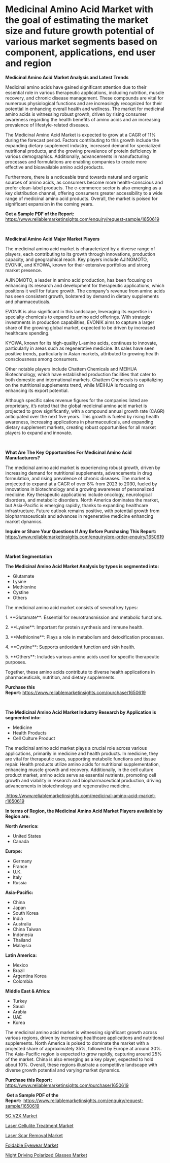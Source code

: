 <p><h1>Medicinal Amino Acid Market with the goal of estimating the market size and future growth potential of various market segments based on component, applications, end user and region</h1></p><p><strong>Medicinal Amino Acid Market Analysis and Latest Trends</strong></p>
<p><p>Medicinal amino acids have gained significant attention due to their essential role in various therapeutic applications, including nutrition, muscle recovery, and chronic disease management. These compounds are vital for numerous physiological functions and are increasingly recognized for their potential in enhancing overall health and wellness. The market for medicinal amino acids is witnessing robust growth, driven by rising consumer awareness regarding the health benefits of amino acids and an increasing prevalence of lifestyle-related diseases.</p><p>The Medicinal Amino Acid Market is expected to grow at a CAGR of 11% during the forecast period. Factors contributing to this growth include the expanding dietary supplement industry, increased demand for specialized nutritional products, and the growing prevalence of protein deficiency in various demographics. Additionally, advancements in manufacturing processes and formulations are enabling companies to create more effective and bioavailable amino acid products. </p><p>Furthermore, there is a noticeable trend towards natural and organic sources of amino acids, as consumers become more health-conscious and prefer clean-label products. The e-commerce sector is also emerging as a key distribution channel, offering consumers greater accessibility to a wide range of medicinal amino acid products. Overall, the market is poised for significant expansion in the coming years.</p></p>
<p><strong>Get a Sample PDF of the Report:&nbsp;</strong> <a href="https://www.reliablemarketinsights.com/enquiry/request-sample/1650619?utm_campaign=1340&utm_medium=2&utm_source=Github&utm_content=ia&utm_term=26092024&utm_id=medicinal-amino-acid">https://www.reliablemarketinsights.com/enquiry/request-sample/1650619</a></p>
<p>&nbsp;</p>
<p><strong>Medicinal Amino Acid Major Market Players</strong></p>
<p><p>The medicinal amino acid market is characterized by a diverse range of players, each contributing to its growth through innovations, production capacity, and geographical reach. Key players include AJINOMOTO, EVONIK, and KYOWA, known for their extensive portfolios and strong market presence.</p><p>AJINOMOTO, a leader in amino acid production, has been focusing on enhancing its research and development for therapeutic applications, which positions it well for future growth. The company's revenue from amino acids has seen consistent growth, bolstered by demand in dietary supplements and pharmaceuticals. </p><p>EVONIK is also significant in this landscape, leveraging its expertise in specialty chemicals to expand its amino acid offerings. With strategic investments in production capabilities, EVONIK aims to capture a larger share of the growing global market, expected to be driven by increased healthcare spending.</p><p>KYOWA, known for its high-quality L-amino acids, continues to innovate, particularly in areas such as regenerative medicine. Its sales have seen positive trends, particularly in Asian markets, attributed to growing health consciousness among consumers.</p><p>Other notable players include Chattem Chemicals and MEIHUA Biotechnology, which have established production facilities that cater to both domestic and international markets. Chattem Chemicals is capitalizing on the nutritional supplements trend, while MEIHUA is focusing on enhancing its export potential.</p><p>Although specific sales revenue figures for the companies listed are proprietary, it’s noted that the global medicinal amino acid market is projected to grow significantly, with a compound annual growth rate (CAGR) anticipated over the next five years. This growth is fueled by rising health awareness, increasing applications in pharmaceuticals, and expanding dietary supplement markets, creating robust opportunities for all market players to expand and innovate.</p></p>
<p>&nbsp;</p>
<p><strong>What Are The Key Opportunities For Medicinal Amino Acid Manufacturers?</strong></p>
<p><p>The medicinal amino acid market is experiencing robust growth, driven by increasing demand for nutritional supplements, advancements in drug formulation, and rising prevalence of chronic diseases. The market is projected to expand at a CAGR of over 8% from 2023 to 2030, fueled by innovations in biotechnology and a growing awareness of personalized medicine. Key therapeutic applications include oncology, neurological disorders, and metabolic disorders. North America dominates the market, but Asia-Pacific is emerging rapidly, thanks to expanding healthcare infrastructure. Future outlook remains positive, with potential growth from biopharmaceuticals and advances in regenerative medicine enhancing market dynamics.</p></p>
<p><strong>Inquire or Share Your Questions If Any Before Purchasing This Report:</strong> <a href="https://www.reliablemarketinsights.com/enquiry/pre-order-enquiry/1650619?utm_campaign=1340&utm_medium=2&utm_source=Github&utm_content=ia&utm_term=26092024&utm_id=medicinal-amino-acid">https://www.reliablemarketinsights.com/enquiry/pre-order-enquiry/1650619</a></p>
<p>&nbsp;</p>
<p><strong>Market Segmentation</strong></p>
<p><strong>The Medicinal Amino Acid Market Analysis by types is segmented into:</strong></p>
<p><ul><li>Glutamate</li><li>Lysine</li><li>Methionine</li><li>Cystine</li><li>Others</li></ul></p>
<p><p>The medicinal amino acid market consists of several key types: </p><p>1. **Glutamate**: Essential for neurotransmission and metabolic functions. </p><p>2. **Lysine**: Important for protein synthesis and immune health. </p><p>3. **Methionine**: Plays a role in metabolism and detoxification processes. </p><p>4. **Cystine**: Supports antioxidant function and skin health. </p><p>5. **Others**: Includes various amino acids used for specific therapeutic purposes. </p><p>Together, these amino acids contribute to diverse health applications in pharmaceuticals, nutrition, and dietary supplements.</p></p>
<p><strong>Purchase this Report:&nbsp;</strong><a href="https://www.reliablemarketinsights.com/purchase/1650619?utm_campaign=1340&utm_medium=2&utm_source=Github&utm_content=ia&utm_term=26092024&utm_id=medicinal-amino-acid">https://www.reliablemarketinsights.com/purchase/1650619</a></p>
<p>&nbsp;</p>
<p><strong>The Medicinal Amino Acid Market Industry Research by Application is segmented into:</strong></p>
<p><ul><li>Medicine</li><li>Health Products</li><li>Cell Culture Product</li></ul></p>
<p><p>The medicinal amino acid market plays a crucial role across various applications, primarily in medicine and health products. In medicine, they are vital for therapeutic uses, supporting metabolic functions and tissue repair. Health products utilize amino acids for nutritional supplementation, enhancing muscle growth and recovery. Additionally, in the cell culture product market, amino acids serve as essential nutrients, promoting cell growth and viability in research and biopharmaceutical production, driving advancements in biotechnology and regenerative medicine.</p></p>
<p><a href="https://www.reliablemarketinsights.com/medicinal-amino-acid-market-r1650619?utm_campaign=1340&utm_medium=2&utm_source=Github&utm_content=ia&utm_term=26092024&utm_id=medicinal-amino-acid">&nbsp;https://www.reliablemarketinsights.com/medicinal-amino-acid-market-r1650619</a></p>
<p><strong>In terms of Region, the Medicinal Amino Acid Market Players available by Region are:</strong></p>
<p>
    <p> <strong> North America: </strong>
        <ul>
            <li>United States</li>
            <li>Canada</li>
        </ul>
        </p> 
    <p> <strong> Europe: </strong>
        <ul>
            <li>Germany</li>
            <li>France</li>
            <li>U.K.</li>
            <li>Italy</li>
            <li>Russia</li>
        </ul>
        </p> 
    <p> <strong> Asia-Pacific: </strong>
        <ul>
            <li>China</li>
            <li>Japan</li>
            <li>South Korea</li>
            <li>India</li>
            <li>Australia</li>
            <li>China Taiwan</li>
            <li>Indonesia</li>
            <li>Thailand</li>
            <li>Malaysia</li>
        </ul>
        </p> 
    <p> <strong> Latin America: </strong>
        <ul>
            <li>Mexico</li>
            <li>Brazil</li>
            <li>Argentina Korea</li>
            <li>Colombia</li>
        </ul>
        </p> 
    <p> <strong> Middle East & Africa: </strong>
        <ul>
            <li>Turkey</li>
            <li>Saudi</li>
            <li>Arabia</li>
            <li>UAE</li>
            <li>Korea</li>
        </ul>
    </p>
    </p>
<p><p>The medicinal amino acid market is witnessing significant growth across various regions, driven by increasing healthcare applications and nutritional supplements. North America is poised to dominate the market with a projected share of approximately 35%, followed by Europe at around 30%. The Asia-Pacific region is expected to grow rapidly, capturing around 25% of the market. China is also emerging as a key player, expected to hold about 10%. Overall, these regions illustrate a competitive landscape with diverse growth potential and varying market dynamics.</p></p>
<p><strong>Purchase this Report: </strong><a href="https://www.reliablemarketinsights.com/purchase/1650619?utm_campaign=1340&utm_medium=2&utm_source=Github&utm_content=ia&utm_term=26092024&utm_id=medicinal-amino-acid">https://www.reliablemarketinsights.com/purchase/1650619</a></p>
<p>&nbsp;<strong>Get a Sample PDF of the Report:&nbsp;&nbsp;</strong><a href="https://www.reliablemarketinsights.com/enquiry/request-sample/1650619?utm_campaign=1340&utm_medium=2&utm_source=Github&utm_content=ia&utm_term=26092024&utm_id=medicinal-amino-acid">https://www.reliablemarketinsights.com/enquiry/request-sample/1650619</a></p>
<p><strong></strong></p>
<p><p><a href="https://www.linkedin.com/pulse/5g-v2x-market-essentials-key-players-demand-drivers-roi-2axcc?trackingId=dpekoNYFTTSdEpi0IT9WPg%3D%3D&utm_campaign=1340&utm_medium=2&utm_source=Github&utm_content=ia&utm_term=26092024&utm_id=medicinal-amino-acid">5G V2X Market</a></p><p><a href="https://www.linkedin.com/pulse/global-laser-cellulite-treatment-market-size-expected-t1jnc?trackingId=f7sQIthrQQ2k663pkJxsoQ%3D%3D&utm_campaign=1340&utm_medium=2&utm_source=Github&utm_content=ia&utm_term=26092024&utm_id=medicinal-amino-acid">Laser Cellulite Treatment Market</a></p><p><a href="https://www.linkedin.com/pulse/laser-scar-removal-market-size-growing-cagr-49-report-t1tnc?trackingId=wxlt1t17T96i%2FtSmO2GMyg%3D%3D&utm_campaign=1340&utm_medium=2&utm_source=Github&utm_content=ia&utm_term=26092024&utm_id=medicinal-amino-acid">Laser Scar Removal Market</a></p><p><a href="https://issuu.com/reportprime-2/docs/foldable-eyewear-market-size-2030.p_432b16089d6067?utm_campaign=1340&utm_medium=2&utm_source=Github&utm_content=ia&utm_term=26092024&utm_id=medicinal-amino-acid">Foldable Eyewear Market</a></p><p><a href="https://issuu.com/reportprime-2/docs/night-driving-polarized-glasses-mar_a2cb47672f2a58?utm_campaign=1340&utm_medium=2&utm_source=Github&utm_content=ia&utm_term=26092024&utm_id=medicinal-amino-acid">Night Driving Polarized Glasses Market</a></p></p>